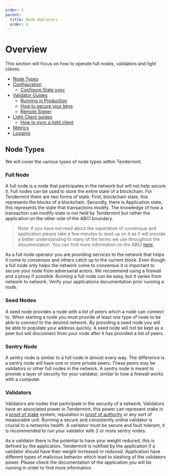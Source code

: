 ```yaml
---
order: 1
parent:
  title: Node Operators
  order: 4
---
```


# Overview

This section will focus on how to operate full nodes, validators and light clients.

- [Node Types](#node-types)
- [Configuration](./configuration.md)
  - [Configure State sync](./state-sync.md)
- [Validator Guides](./validators.md)
  - [Running in Production](./running-in-production.md)
  - [How to secure your keys](./validators.md#validator_keys)
  - [Remote Signer](./remote-signer.md)
- [Light Client guides](./light-client.md)
  - [How to sync a light client](./light-client.md#)
- [Metrics](./metrics.md)
- [Logging](./logging.md)

## Node Types

We will cover the various types of node types within Tendermint.

### Full Node

 A full node is a node that participates in the network but will not help secure it. Full nodes can be used to store the entire state of a blockchain. For Tendermint there are two forms of state. First, blockchain state, this represents the blocks of a blockchain.  Secondly, there is Application state, this represents the state that transactions modify. The knowledge of how a transaction can modify state is not held by Tendermint but rather the application on the other side of the ABCI boundary.

 > Note: If you have not read about the seperation of consensus and application please take a few minutes to read up on it as it will provide a better understanding to many of the terms we use throughout the documentation. You can find more information on the ABCI [here](../app-dev/app-architecture.md).

 As a full node operator you are providing services to the network that helps it come to consensus and others catch up to the current block. Even though a full node only helps the network come to consensus it is important to secure your node from adversarial actors. We recommend using a firewall and a proxy if possible. Running a full node can be easy, but it varies from network to network. Verify your applications documentation prior running a node.

### Seed Nodes

 A seed node provides a node with a list of peers which a node can connect to. When starting a node you must provide at least one type of node to be able to connect to the desired network. By providing a seed node you will be able to populate your address quickly. A seed node will not be kept as a peer but will disconnect from your node after it has provided a list of peers.

### Sentry Node

 A sentry node is similar to a full node in almost every way. The difference is a sentry node will have one or more private peers. These peers may be validators or other full nodes in the network. A sentry node is meant to provide a layer of security for your validator, similar to how a firewall works with a computer.

### Validators

Validators are nodes that participate in the security of a network. Validators have an associated power in Tendermint, this power can represent stake in a [proof of stake](https://en.wikipedia.org/wiki/Proof_of_stake) system, reputation in [proof of authority](https://en.wikipedia.org/wiki/Proof_of_authority) or any sort of measurable unit. Running a secure and consistently online validator is crucial to a networks health. A validator must be secure and fault tolerant, it is recommended to run your validator with 2 or more sentry nodes.

As a validator there is the potential to have your weight reduced, this is defined by the application. Tendermint is notified by the application if a validator should have their weight increased or reduced. Application have different types of malicious behavior which lead to slashing of the validators power. Please check the documentation of the application you will be running in order to find more information.
